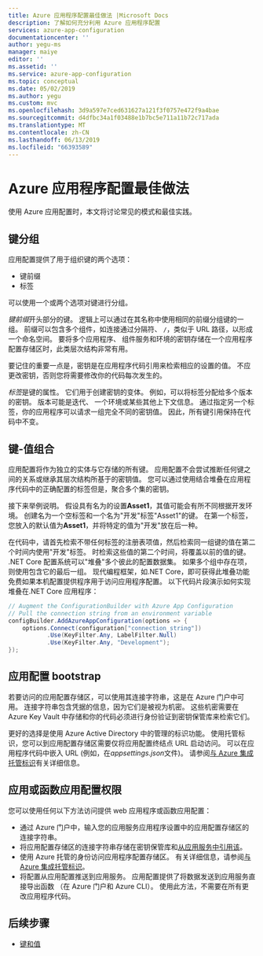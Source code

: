 ```yaml
---
title: Azure 应用程序配置最佳做法 |Microsoft Docs
description: 了解如何充分利用 Azure 应用程序配置
services: azure-app-configuration
documentationcenter: ''
author: yegu-ms
manager: maiye
editor: ''
ms.assetid: ''
ms.service: azure-app-configuration
ms.topic: conceptual
ms.date: 05/02/2019
ms.author: yegu
ms.custom: mvc
ms.openlocfilehash: 3d9a597e7ced631627a121f3f0757e472f9a4bae
ms.sourcegitcommit: d4dfbc34a1f03488e1b7bc5e711a11b72c717ada
ms.translationtype: MT
ms.contentlocale: zh-CN
ms.lasthandoff: 06/13/2019
ms.locfileid: "66393589"
---
```

# <a name="azure-app-configuration-best-practices"></a>Azure 应用程序配置最佳做法

使用 Azure 应用配置时，本文将讨论常见的模式和最佳实践。

## <a name="key-groupings"></a>键分组

应用配置提供了用于组织键的两个选项：

* 键前缀
* 标签

可以使用一个或两个选项对键进行分组。

*键前缀*开头部分的键。 逻辑上可以通过在其名称中使用相同的前缀分组键的一组。 前缀可以包含多个组件，如连接通过分隔符、 `/`，类似于 URL 路径，以形成一个命名空间。 要将多个应用程序、 组件服务和环境的密钥存储在一个应用程序配置存储区时，此类层次结构非常有用。

要记住的重要一点是，密钥是在应用程序代码引用来检索相应的设置的值。 不应更改密钥，否则您将需要修改你的代码每次发生的。

*标签*是键的属性。 它们用于创建密钥的变体。 例如，可以将标签分配给多个版本的密钥。 版本可能是迭代、 一个环境或某些其他上下文信息。 通过指定另一个标签，你的应用程序可以请求一组完全不同的密钥值。 因此，所有键引用保持在代码中不变。

## <a name="key-value-compositions"></a>键-值组合

应用配置将作为独立的实体与它存储的所有键。 应用配置不会尝试推断任何键之间的关系或继承其层次结构所基于的密钥值。 您可以通过使用结合堆叠在应用程序代码中的正确配置的标签但是，聚合多个集的密钥。

接下来举例说明。 假设具有名为的设置**Asset1**，其值可能会有所不同根据开发环境。 创建名为一个空标签和一个名为"开发"标签"Asset1"的键。 在第一个标签，您放入的默认值为**Asset1**，并将特定的值为"开发"放在后一种。

在代码中，请首先检索不带任何标签的注册表项值，然后检索同一组键的值在第二个时间内使用"开发"标签。 时检索这些值的第二个时间，将覆盖以前的值的键。 .NET Core 配置系统可以"堆叠"多个彼此的配置数据集。 如果多个组中存在项，则使用包含它的最后一组。 现代编程框架，如.NET Core，即可获得此堆叠功能免费如果本机配置提供程序用于访问应用程序配置。 以下代码片段演示如何实现堆叠在.NET Core 应用程序：

```csharp
// Augment the ConfigurationBuilder with Azure App Configuration
// Pull the connection string from an environment variable
configBuilder.AddAzureAppConfiguration(options => {
    options.Connect(configuration["connection_string"])
           .Use(KeyFilter.Any, LabelFilter.Null)
           .Use(KeyFilter.Any, "Development");
});
```

## <a name="app-configuration-bootstrap"></a>应用配置 bootstrap

若要访问的应用配置存储区，可以使用其连接字符串，这是在 Azure 门户中可用。 连接字符串包含凭据的信息，因为它们是被视为机密。 这些机密需要在 Azure Key Vault 中存储和你的代码必须进行身份验证到密钥保管库来检索它们。

更好的选择是使用 Azure Active Directory 中的管理的标识功能。 使用托管标识，您可以到应用配置存储区需要仅将应用配置终结点 URL 启动访问。 可以在应用程序代码中嵌入 URL (例如，在*appsettings.json*文件)。 请参阅[与 Azure 集成托管标识](howto-integrate-azure-managed-service-identity.md)有关详细信息。

## <a name="app-or-function-access-to-app-configuration"></a>应用或函数应用配置权限

您可以使用任何以下方法访问提供 web 应用程序或函数应用配置：

* 通过 Azure 门户中，输入您的应用服务应用程序设置中的应用配置存储区的连接字符串。
* 将应用配置存储区的连接字符串存储在密钥保管库和[从应用服务中引用该](https://docs.microsoft.com/azure/app-service/app-service-key-vault-references)。
* 使用 Azure 托管的身份访问应用程序配置存储区。 有关详细信息，请参阅[与 Azure 集成托管标识](howto-integrate-azure-managed-service-identity.md)。
* 将配置从应用配置推送到应用服务。 应用配置提供了将数据发送到应用服务直接导出函数 （在 Azure 门户和 Azure CLI）。 使用此方法，不需要在所有更改应用程序代码。

## <a name="next-steps"></a>后续步骤

* [键和值](./concept-key-value.md)
